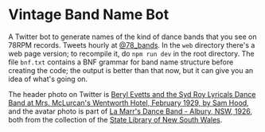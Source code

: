 # Vintage Band Name Bot

A Twitter bot to generate names of the kind of dance bands that you see on 78RPM records. Tweets hourly at [@78_bands](https://twitter.com/78_bands). In the `web` directory there's a web page version; to recompile it, do `npm run dev` in the root directory. The file `bnf.txt` contains a BNF grammar for band name structure before creating the code; the output is better than that now, but it can give you an idea of what's going on.

The header photo on Twitter is [Beryl Evetts and the Syd Roy Lyricals Dance Band at Mrs. McLurcan's Wentworth Hotel, February 1929, by Sam Hood](https://www.flickr.com/photos/statelibraryofnsw/5949033597/), and the avatar photo is part of [La Marr's Dance Band - Albury, NSW, 1926](https://www.flickr.com/photos/statelibraryofnsw/5949040371/), both from the collection of the [State Library of New South Wales](http://www.sl.nsw.gov.au/).